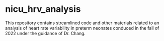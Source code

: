 # nicu_hrv_analysis
This repository contains streamlined code and other materials related to an analysis of heart rate variability in preterm neonates conduced in the fall of 2022 under the guidance of Dr. Chang.
